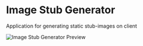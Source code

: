 # Image Stub Generator

Application for generating static stub-images on client

![Image Stub Generator Preview](./src/assets/social.jpg)
